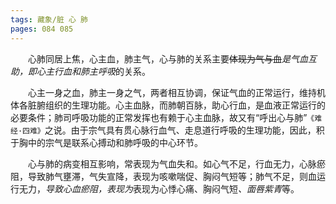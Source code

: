 ```yaml
---
tags: 藏象/脏 心 肺
pages: 084 085
---
```

&emsp;&emsp;心肺同居上焦，心主血，肺主气，心与肺的关系主要~~体现为气与血~~<dfn>是气血互助，即心主行血和肺主呼吸</dfn>的关系。

&emsp;&emsp;心主一身之血，肺主一身之气，两者相互协调，保证气血的正常运行，维持机体各脏腑组织的生理功能。心主血脉，而肺朝百脉，助心行血，是血液正常运行的必要条件；肺司呼吸功能的正常发挥也有赖于心主血脉，故又有“呼出心与肺”`《难经·四难》`之说。由于宗气具有贯心脉行血气、走息道行呼吸的生理功能，因此，积于胸中的宗气是联系心搏动和肺呼吸的中心环节。

&emsp;&emsp;心与肺的病变相互影响，常表现为气血失和。如心气不足，行血无力，心脉瘀阻，导致肺气壅滞，气失宣降，表现为咳嗽喘促、胸闷气短等；肺气不足，则血运行无力，<dfn>导致心血瘀阻，表现为</dfn>表现为心悸心痛、胸闷气短<dfn>、面唇紫青</dfn>等。